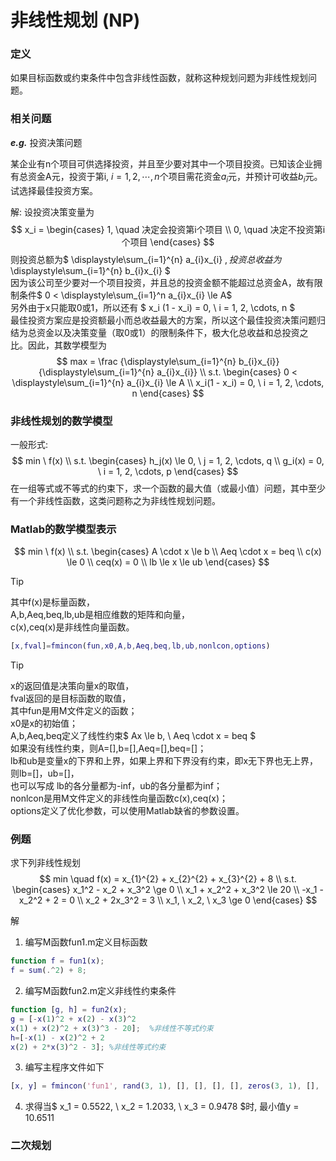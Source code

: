 # 非线性规划 (NP)

### 定义
如果目标函数或约束条件中包含非线性函数，就称这种规划问题为非线性规划问题。

### 相关问题

***e.g.*** 投资决策问题

某企业有n个项目可供选择投资，并且至少要对其中一个项目投资。已知该企业拥有总资金A元，投资于第i, $i = 1, 2, \cdots, n$个项目需花资金$a_i$元，并预计可收益$b_i$元。试选择最佳投资方案。

解: 设投资决策变量为
$$ x_i = 
\begin{cases}
1, \quad 决定会投资第i个项目 \\
0, \quad 决定不投资第i个项目
\end{cases}
$$
则投资总额为$ \displaystyle\sum_{i=1}^{n} a_{i}x_{i} $, 投资总收益为$ \displaystyle\sum_{i=1}^{n} b_{i}x_{i} $  
因为该公司至少要对一个项目投资，并且总的投资金额不能超过总资金A，故有限制条件$ 0 < \displaystyle\sum_{i=1}^n a_{i}x_{i} \le A$  
另外由于x只能取0或1，所以还有 $ x_i (1 - x_i) = 0, \  i = 1, 2, \cdots, n $  
最佳投资方案应是投资额最小而总收益最大的方案，所以这个最佳投资决策问题归结为总资金以及决策变量（取0或1）的限制条件下，极大化总收益和总投资之比。因此，其数学模型为
$$
max = \frac {\displaystyle\sum_{i=1}^{n} b_{i}x_{i}}  {\displaystyle\sum_{i=1}^{n} a_{i}x_{i}} \\
s.t.
\begin{cases}
0 < \displaystyle\sum_{i=1}^{n} a_{i}x_{i} \le A \\
x_i(1 - x_i) = 0, \ i = 1, 2, \cdots, n
\end{cases}
$$

### 非线性规划的数学模型
一般形式:
$$
min \ f(x) \\
s.t. 
\begin{cases}
h_j(x) \le 0, \ j = 1, 2, \cdots, q \\
g_i(x) = 0, \ i = 1, 2, \cdots, p
\end{cases}
$$
在一组等式或不等式的约束下，求一个函数的最大值（或最小值）问题，其中至少有一个非线性函数，这类问题称之为非线性规划问题。

### Matlab的数学模型表示
$$
min \ f(x) \\
s.t.
\begin{cases}
A \cdot x \le b \\
Aeq \cdot x = beq \\
c(x) \le 0 \\
ceq(x) = 0 \\
lb \le x \le ub
\end{cases}
$$

> [!TIP]
其中f(x)是标量函数，  
A,b,Aeq,beq,lb,ub是相应维数的矩阵和向量，  
c(x),ceq(x)是非线性向量函数。

```Matlab
[x,fval]=fmincon(fun,x0,A,b,Aeq,beq,lb,ub,nonlcon,options)
```

> [!TIP]
x的返回值是决策向量x的取值，  
fval返回的是目标函数的取值，  
其中fun是用M文件定义的函数；  
x0是x的初始值；  
A,b,Aeq,beq定义了线性约束$ Ax \le b, \  Aeq \cdot x = beq $  
如果没有线性约束，则A=[],b=[],Aeq=[],beq=[]；  
lb和ub是变量x的下界和上界，如果上界和下界没有约束，即x无下界也无上界，则lb=[]，ub=[]，  
也可以写成 lb的各分量都为-inf，ub的各分量都为inf；  
nonlcon是用M文件定义的非线性向量函数c(x),ceq(x)；  
options定义了优化参数，可以使用Matlab缺省的参数设置。

### 例题
求下列非线性规划
$$
min \quad f(x) = x_{1}^{2} + x_{2}^{2} + x_{3}^{2} + 8 \\
s.t.
\begin{cases}
x_1^2 - x_2 + x_3^2 \ge 0 \\
x_1 + x_2^2 + x_3^2 \le 20 \\
-x_1 - x_2^2 + 2 = 0 \\
x_2 + 2x_3^2 = 3 \\
x_1, \ x_2, \ x_3 \ge 0
\end{cases}
$$

解
1. 编写M函数fun1.m定义目标函数
```Matlab
function f = fun1(x);
f = sum(.^2) + 8;
```
2. 编写M函数fun2.m定义非线性约束条件
```Matlab
function [g, h] = fun2(x);
g = [-x(1)^2 + x(2) - x(3)^2
x(1) + x(2)^2 + x(3)^3 - 20];  %非线性不等式约束
h=[-x(1) - x(2)^2 + 2
x(2) + 2*x(3)^2 - 3]; %非线性等式约束
```
3. 编写主程序文件如下
```Matlab
[x, y] = fmincon('fun1', rand(3, 1), [], [], [], [], zeros(3, 1), [], 'fun2')
```

4. 求得当$ x_1 = 0.5522, \ x_2 = 1.2033, \ x_3 = 0.9478 $时, 最小值y = 10.6511 

### 二次规划